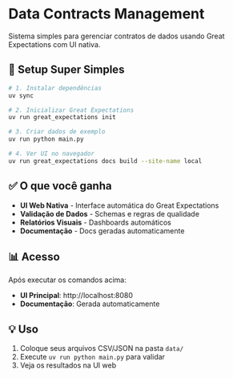 # Data Contracts Management

Sistema simples para gerenciar contratos de dados usando Great Expectations com UI nativa.

## 🚀 Setup Super Simples

```bash
# 1. Instalar dependências
uv sync

# 2. Inicializar Great Expectations
uv run great_expectations init

# 3. Criar dados de exemplo
uv run python main.py

# 4. Ver UI no navegador
uv run great_expectations docs build --site-name local
```

## ✅ O que você ganha

- **UI Web Nativa** - Interface automática do Great Expectations
- **Validação de Dados** - Schemas e regras de qualidade
- **Relatórios Visuais** - Dashboards automáticos
- **Documentação** - Docs geradas automaticamente

## 📊 Acesso

Após executar os comandos acima:
- **UI Principal**: http://localhost:8080
- **Documentação**: Gerada automaticamente

## 💡 Uso

1. Coloque seus arquivos CSV/JSON na pasta `data/`
2. Execute `uv run python main.py` para validar
3. Veja os resultados na UI web